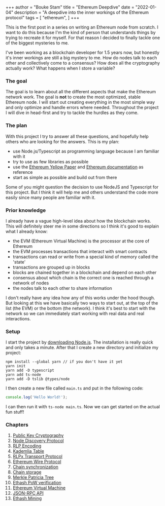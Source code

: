 +++ 
author = "Bouke Stam" 
title = "Ethereum Deepdive" 
date = "2022-01-04" 
description = "A deepdive into the inner workings of the Ethereum protocol" 
tags = [ "ethereum", ] 
+++

This is the first post in a series on writing an Ethereum node from scratch. I want to do this because I'm the kind of person that understands things by trying to recreate it for myself. For that reason I decided to finally tackle one of the biggest mysteries to me. 

I've been working as a blockchain developer for 1.5 years now, but honestly it's inner workings are still a big mystery to me. How do nodes talk to each other and collectively come to a consensus? How does all the cryptography actually work? What happens when I store a variable?

### The goal

The goal is to learn about all the different aspects that make the Ethereum network work. The goal is **not** to create the most optimized, stable Ethereum node. I will start out creating everything in the most simple way and only optimize and handle errors where needed. Throughout the project I will dive in head-first and try to tackle the hurdles as they come.

### The plan

With this project I try to answer all these questions, and hopefully help others who are looking for the answers. This is my plan:

- use Node.js/Typescript as programming language because I am familiar with it
- try to use as few libraries as possible
- use the [Ethereum Yellow Paper](https://ethereum.github.io/yellowpaper/paper.pdf) and [Ethereum documentation](https://github.com/ethereum) as reference
- start as simple as possible and build out from there

Some of you might question the decision to use NodeJS and Typescript for this project. But I think it will help me and others understand the code more easily since many people are familiar with it.

### Prior knowledge

I already have a vague high-level idea about how the blockchain works. This will definitely steer me in some directions so I think it's good to explain what I already know:

- the EVM (Ethereum Virtual Machine) is the processor at the core of Ethereum
- the EVM processes transactions that interact with smart contracts
- transactions can read or write from a special kind of memory called the 'state'
- transactions are grouped up in blocks
- blocks are chained together in a blockchain and depend on each other
- consensus about which chain is the correct one is reached through a network of nodes
- the nodes talk to each other to share information

I don't really have any idea how any of this works under the hood though. But looking at this we have basically two ways to start out, at the top of the list (the EVM) or the bottom (the network). I think it's best to start with the network so we can immediately start working with real data and real interactions.

### Setup

I start the project by [downloading Node.js](https://nodejs.org/en/download/). The installation is really quick and only takes a minute. After that I create a new directory and initialize my project:

```
npm install --global yarn // if you don't have it yet
yarn init
yarn add -D typescript
yarn add ts-node
yarn add -D tslib @types/node
```

I then create a new file called ```main.ts``` and put in the following code:

```typescript
console.log('Hello World!');
```

I can then run it with ```ts-node main.ts```. Now we can get started on the actual fun stuff!

### Chapters

1. [Public Key Cryptography](Public%20Key%20Cryptography.md)
2. [Node Discovery Protocol](Node%20Discovery%20Protocol.md)
3. [RLP Encoding](RLP%20Encoding.md)
4. [Kademlia Table](Kademlia%20Table.md)
5. [RLPx Transport Protocol](RLPx%20Transport%20Protocol.md)
6. [Ethereum Wire Protocol](Ethereum%20Wire%20Protocol.md)
7. [Chain synchronization](Chain%20synchronization.md)
8. [Chain storage](Chain%20storage.md)
9.  [Merkle Patricia Tree](Merkle%20Patricia%20Trie.md)
10. [Ethash PoW verification](Ethash%20PoW%20verification.md)
11. [Ethereum Virtual Machine](Ethereum%20Virtual%20Machine.md)
12. [JSON-RPC API](JSON-RPC%20API.md)
13. [Ethash Mining](Ethash%20Mining.md)